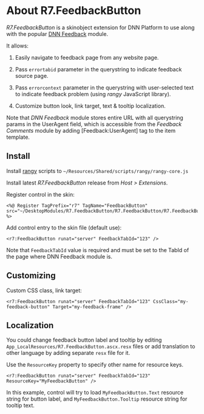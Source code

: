 # About R7.FeedbackButton

*R7.FeedbackButton* is a skinobject extension for DNN Platform to use along with the popular 
[DNN Feedback](http://dnnfeedback.codeplex.com) module. 

It allows:

1. Easily navigate to feedback page from any website page.

2. Pass `errortabid` parameter in the querystring to indicate feedback source page.

3. Pass `errorcontext` parameter in the querystring with user-selected text to indicate feedback problem 
(using *rangy* JavaScript library).

4. Customize button look, link target, text &amp; tooltip localization. 

Note that *DNN Feedback* module stores entire URL with all querystring params in the UserAgent field, 
which is accessible from the *Feedback Comments* module by adding [Feedback:UserAgent] tag to the item template.

## Install 

Install [rangy](https://github.com/timdown/rangy/releases) scripts to `~/Resources/Shared/scripts/rangy/rangy-core.js`

Install latest *R7.FeedbackButton* release from *Host &gt; Extensions*.

Register control in the skin:

```
<%@ Register TagPrefix="r7" TagName="FeedbackButton" src="~/DesktopModules/R7.FeedbackButton/R7.FeedbackButton/R7.FeedbackButton.ascx" %> 
```

Add control entry to the skin file (default use):

```
<r7:FeedbackButton runat="server" FeedbackTabId="123" />
```

Note that `FeedbackTabId` value is required and must be set to the TabId of the page where DNN Feedback module is.

## Customizing

Custom CSS class, link target:

```
<r7:FeedbackButton runat="server" FeedbackTabId="123" CssClass="my-feedback-button" Target="my-feedback-frame" />
```

## Localization

You could change feedback button label and tooltip by editing `App_LocalResources/R7.FeedbackButton.ascx.resx` files
or add translation to other language by adding separate `resx` file for it. 

Use the `ResourceKey` property to specify other name for resource keys. 

```
<r7:FeedbackButton runat="server" FeedbackTabId="123" ResourceKey="MyFeedbackButton" />
```

In this example, control will try to load `MyFeedbackButton.Text` resource string for button label, 
and `MyFeedbackButton.Tooltip` resource string for tooltip text. 
